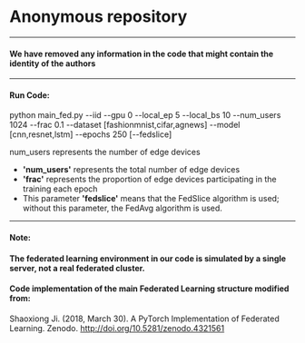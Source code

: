 # Anonymous repository

------

#### We have removed any information in the code that might contain the identity of the authors

------

#### Run Code:

python main_fed.py --iid   --gpu 0 --local_ep 5 --local_bs 10  --num_users 1024 --frac 0.1 --dataset [fashionmnist,cifar,agnews]  --model [cnn,resnet,lstm] --epochs 250 [--fedslice]

num_users represents the number of edge devices

- **'num_users'**  represents the total number of edge devices 
- **'frac'** represents  the proportion of edge devices participating in the training each epoch
- This parameter **'fedslice'** means that the FedSlice algorithm is used; without this parameter, the FedAvg algorithm is used.

------

#### Note: 

#### 		The federated learning environment in our code is simulated by a single server, not a real federated cluster.

#### 	Code implementation of the main Federated Learning structure modified from: 

Shaoxiong Ji. (2018, March 30). A PyTorch Implementation of Federated Learning. Zenodo. http://doi.org/10.5281/zenodo.4321561

​			
